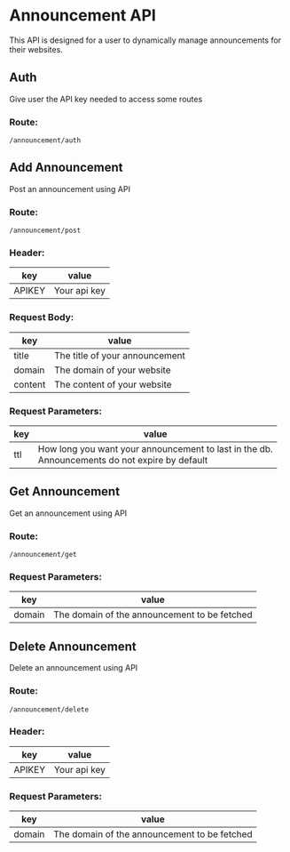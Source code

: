 # Announcement API
This API is designed for a user to dynamically manage announcements for their websites.


## Auth
Give user the API key needed to access some routes

### Route:
`/announcement/auth`


## Add Announcement
Post an announcement using API

### Route:
`/announcement/post`

### Header:
| key    | value        |
|--------|--------------|
| APIKEY | Your api key |

### Request Body:
| key     | value                          |
|---------|--------------------------------|
| title   | The title of your announcement |
| domain  | The domain of your website     |
| content | The content of your website    |

### Request Parameters:
| key | value                                                                                              |
|-----|----------------------------------------------------------------------------------------------------|
| ttl | How long you want your announcement to last in the db. <br/>Announcements do not expire by default |


## Get Announcement
Get an announcement using API

### Route:
`/announcement/get`

### Request Parameters:
| key    | value                                        |
|--------|----------------------------------------------|
| domain | The domain of the announcement to be fetched |

## Delete Announcement
Delete an announcement using API

### Route:
`/announcement/delete`

### Header:
| key    | value        |
|--------|--------------|
| APIKEY | Your api key |

### Request Parameters:
| key    | value                                        |
|--------|----------------------------------------------|
| domain | The domain of the announcement to be fetched |
